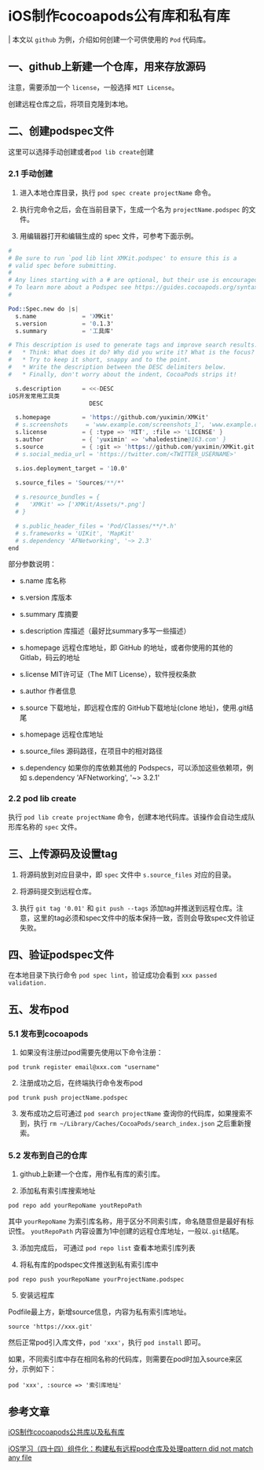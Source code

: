 # iOS制作cocoapods公有库和私有库

| 本文以 `github` 为例，介绍如何创建一个可供使用的 `Pod` 代码库。

## 一、github上新建一个仓库，用来存放源码

注意，需要添加一个 `license`，一般选择 `MIT License`。

创建远程仓库之后，将项目克隆到本地。

## 二、创建podspec文件

这里可以选择手动创建或者`pod lib create`创建

### 2.1 手动创建

1. 进入本地仓库目录，执行 `pod spec create projectName` 命令。

2. 执行完命令之后，会在当前目录下，生成一个名为 `projectName.podspec` 的文件。

3. 用编辑器打开和编辑生成的 spec 文件，可参考下面示例。

```s
#
# Be sure to run `pod lib lint XMKit.podspec' to ensure this is a
# valid spec before submitting.
#
# Any lines starting with a # are optional, but their use is encouraged
# To learn more about a Podspec see https://guides.cocoapods.org/syntax/podspec.html
#

Pod::Spec.new do |s|
  s.name             = 'XMKit'
  s.version          = '0.1.3'
  s.summary          = '工具库'

# This description is used to generate tags and improve search results.
#   * Think: What does it do? Why did you write it? What is the focus?
#   * Try to keep it short, snappy and to the point.
#   * Write the description between the DESC delimiters below.
#   * Finally, don't worry about the indent, CocoaPods strips it!

  s.description      = <<-DESC
iOS开发常用工具类
                       DESC

  s.homepage         = 'https://github.com/yuximin/XMKit'
  # s.screenshots     = 'www.example.com/screenshots_1', 'www.example.com/screenshots_2'
  s.license          = { :type => 'MIT', :file => 'LICENSE' }
  s.author           = { 'yuximin' => 'whaledestine@163.com' }
  s.source           = { :git => 'https://github.com/yuximin/XMKit.git', :tag => s.version.to_s }
  # s.social_media_url = 'https://twitter.com/<TWITTER_USERNAME>'

  s.ios.deployment_target = '10.0'

  s.source_files = 'Sources/**/*'
  
  # s.resource_bundles = {
  #   'XMKit' => ['XMKit/Assets/*.png']
  # }

  # s.public_header_files = 'Pod/Classes/**/*.h'
  # s.frameworks = 'UIKit', 'MapKit'
  # s.dependency 'AFNetworking', '~> 2.3'
end
```

部分参数说明：

* s.name 库名称

* s.version 库版本

* s.summary 库摘要

* s.description 库描述（最好比summary多写一些描述）

* s.homepage 远程仓库地址，即 GitHub 的地址，或者你使用的其他的 Gitlab，码云的地址

* s.license MIT许可证（The MIT License），软件授权条款

* s.author 作者信息

* s.source 下载地址，即远程仓库的 GitHub下载地址(clone 地址)，使用.git结尾

* s.homepage 远程仓库地址

*  s.source_files 源码路径，在项目中的相对路径

* s.dependency 如果你的库依赖其他的 Podspecs，可以添加这些依赖项，例如 s.dependency 'AFNetworking', '~> 3.2.1'

### 2.2 pod lib create

执行 `pod lib create projectName` 命令，创建本地代码库。该操作会自动生成队形库名称的 `spec` 文件。

## 三、上传源码及设置tag

1. 将源码放到对应目录中，即 `spec` 文件中 `s.source_files` 对应的目录。

2. 将源码提交到远程仓库。

3. 执行 `git tag '0.01'` 和 `git push --tags` 添加tag并推送到远程仓库。注意，这里的tag必须和spec文件中的版本保持一致，否则会导致spec文件验证失败。

## 四、验证podspec文件

在本地目录下执行命令 `pod spec lint`，验证成功会看到 `xxx passed validation.`

## 五、发布pod

### 5.1 发布到cocoapods

1. 如果没有注册过pod需要先使用以下命令注册：

`pod trunk register email@xxx.com "username"`

2. 注册成功之后，在终端执行命令发布pod

`pod trunk push projectName.podspec`

3. 发布成功之后可通过 `pod search projectName` 查询你的代码库，如果搜索不到，执行 `rm ~/Library/Caches/CocoaPods/search_index.json` 之后重新搜索。

### 5.2 发布到自己的仓库

1. github上新建一个仓库，用作私有库的索引库。

2. 添加私有索引库搜索地址

`pod repo add yourRepoName youtRepoPath`

其中 `yourRepoName` 为索引库名称，用于区分不同索引库，命名随意但是最好有标识性。 `youtRepoPath` 内容设置为1中创建的远程仓库地址，一般以`.git`结尾。

3. 添加完成后， 可通过 `pod repo list` 查看本地索引库列表

4. 将私有库的podspec文件推送到私有索引库中

`pod repo push yourRepoName yourProjectName.podspec`

5. 安装远程库

Podfile最上方，新增source信息，内容为私有索引库地址。

```
source 'https://xxx.git'
```

然后正常pod引入库文件，`pod 'xxx'`，执行 `pod install` 即可。

如果，不同索引库中存在相同名称的代码库，则需要在pod时加入source来区分，示例如下：

`pod 'xxx', :source => '索引库地址'`

## 参考文章

[iOS制作cocoapods公共库以及私有库](https://juejin.cn/post/6844903871718883342)

[iOS学习（四十四）组件化：构建私有远程pod仓库及处理pattern did not match any file](https://www.jianshu.com/p/2ccc41022277)